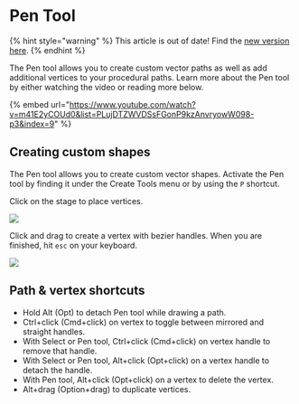 # Pen Tool

{% hint style="warning" %}
This article is out of date! Find the [new version here](https://rive.app/community/doc/pen-tool-overview/docdrRI0YiQT).
{% endhint %}

The Pen tool allows you to create custom vector paths as well as add additional vertices to your procedural paths. Learn more about the Pen tool by either watching the video or reading more below.

{% embed url="https://www.youtube.com/watch?v=m41E2yCOUd0&list=PLujDTZWVDSsFGonP9kzAnvryowW098-p3&index=9" %}

## Creating **custom shapes**

The Pen tool allows you to create custom vector shapes. Activate the Pen tool by finding it under the Create Tools menu or by using the `P` shortcut.&#x20;

Click on the stage to place vertices.

![](<../../../.gitbook/assets/pen-tool-create (1) (1).gif>)

Click and drag to create a vertex with bezier handles. When you are finished, hit `esc` on your keyboard.

![](<../../../.gitbook/assets/pen-tool-create-handless (1) (1) (1).gif>)

## Path & vertex shortcuts

* Hold Alt (Opt) to detach Pen tool while drawing a path.
* Ctrl+click (Cmd+click) on vertex to toggle between mirrored and straight handles.
* With Select or Pen tool, Ctrl+click (Cmd+click) on vertex handle to remove that handle.
* With Select or Pen tool, Alt+click (Opt+click) on a vertex handle to detach the handle.
* With Pen tool, Alt+click (Opt+click) on a vertex to delete the vertex.
* Alt+drag (Option+drag) to duplicate vertices.
